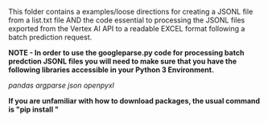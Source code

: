 This folder contains a examples/loose directions for creating a JSONL file from a list.txt file AND the code essential to processing the JSONL files exported from the Vertex AI API to a readable EXCEL format following a batch prediction request. 

**NOTE - In order to use the googleparse.py code for processing batch predction JSONL files you will need to make sure that you have the following libraries accessible in your Python 3 Environment.**
 
 _pandas
  argparse
  json
  openpyxl_
  
 **If you are unfamiliar with how to download packages, the usual command is "pip install <modulename>"**
